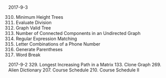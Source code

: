 2017-9-3

310. Minimum Height Trees
399. Evaluate Division
261. Graph Valid Tree
323. Number of Connected Components in an Undirected Graph
10. Regular Expression Matching
17. Letter Combinations of a Phone Number
22. Generate Parentheses
139. Word Break

2017-9-2
329. Longest Increasing Path in a Matrix
133. Clone Graph
269. Alien Dictionary
207. Course Schedule
210. Course Schedule II